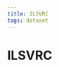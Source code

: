 ```yaml
---
title: ILSVRC
tags: dataset 
---
```


# ILSVRC





















































































